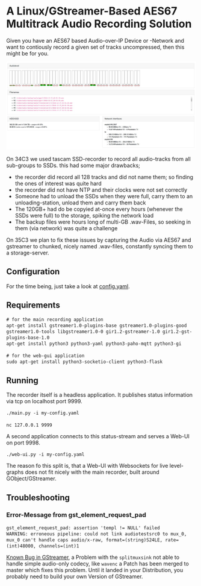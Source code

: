# A Linux/GStreamer-Based AES67 Multitrack Audio Recording Solution
Given you have an AES67 based Audio-over-IP Device or -Network and want to contiously record a given set of tracks uncompressed, then this might be for you.

![AES67 Recorder GUI](doc/screenshot.jpg)

On 34C3 we used tascam SSD-recorder to record all audio-tracks from all sub-groups to SSDs. this had some major drawbacks;
 * the recorder did record all 128 tracks and did not name them; so finding the ones of interest was quite hard
 * the recorder did not have NTP and their clocks were not set correctly
 * Someone had to unload the SSDs when they were full, carry them to an unloading-station, unload them and carry them back
 * The 120GB+ had do be copyied at-once every hours (whenever the SSDs were full) to the storage, spiking the network load
 * The backup files were hours long of multi-GB .wav-Files, so seeking in them (via network) was quite a challenge

On 35C3 we plan to fix these issues by capturing the Audio via AES67 and gstreamer to chunked, nicely named .wav-files, constantly syncing them to a storage-server.

## Configuration
For the time being, just take a look at [config.yaml](config.yaml).

## Requirements
```
# for the main recording application
apt-get install gstreamer1.0-plugins-base gstreamer1.0-plugins-good gstreamer1.0-tools libgstreamer1.0-0 gir1.2-gstreamer-1.0 gir1.2-gst-plugins-base-1.0
apt-get install python3 python3-yaml python3-paho-mqtt python3-gi

# for the web-gui application
sudo apt-get install python3-socketio-client python3-flask
```

## Running
The recorder itself is a headless application. It publishes status information via tcp on localhost port 9999.
```
./main.py -i my-config.yaml

nc 127.0.0.1 9999
```

A second application connects to this status-stream and serves a Web-UI on port 9998.
```
./web-ui.py -i my-config.yaml
```

The reason fo this split is, that a Web-UI with Websockets for live level-graphs does not fit nicely with the main recorder,
built around GObject/GStreamer.


## Troubleshooting
### Error-Message from gst_element_request_pad
```
gst_element_request_pad: assertion 'templ != NULL' failed
WARNING: erroneous pipeline: could not link audiotestsrc0 to mux_0, mux_0 can't handle caps audio/x-raw, format=(string)S24LE, rate=(int)48000, channels=(int)1
```

[Known Bug in GStreamer](https://bugzilla.gnome.org/show_bug.cgi?id=797241), a Problem with the `splitmuxsink` not able to
handle simple audio-only codecy, like `wavenc` a Patch has been merged to master which fixes this problem.
Until it landed in your Distribution, you probably need to build your own Version of GStreamer.
